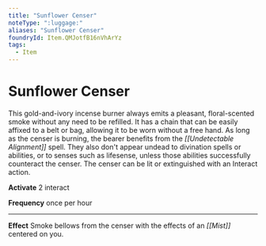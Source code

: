 ```yaml
---
title: "Sunflower Censer"
noteType: ":luggage:"
aliases: "Sunflower Censer"
foundryId: Item.QMJotfB16nVhArYz
tags:
  - Item
---
```


# Sunflower Censer

This gold-and-ivory incense burner always emits a pleasant, floral-scented smoke without any need to be refilled. It has a chain that can be easily affixed to a belt or bag, allowing it to be worn without a free hand. As long as the censer is burning, the bearer benefits from the _[[Undetectable Alignment]]_ spell. They also don't appear undead to divination spells or abilities, or to senses such as lifesense, unless those abilities successfully counteract the censer. The censer can be lit or extinguished with an Interact action.

**Activate** 2 interact

**Frequency** once per hour

* * *

**Effect** Smoke bellows from the censer with the effects of an _[[Mist]]_ centered on you.
